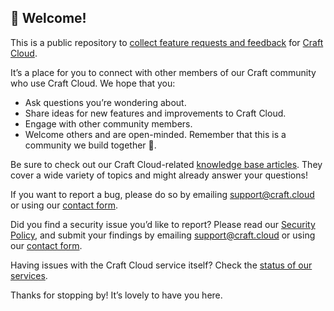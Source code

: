 ## 👋 Welcome!

This is a public repository to [collect feature requests and feedback](https://github.com/craftcms/cloud/discussions) for [Craft Cloud](https://craftcms.com/cloud).

It’s a place for you to connect with other members of our Craft community who use Craft Cloud. We hope that you:

* Ask questions you’re wondering about.
* Share ideas for new features and improvements to Craft Cloud.
* Engage with other community members.
* Welcome others and are open-minded. Remember that this is a community we build together 💪.

Be sure to check out our Craft Cloud-related [knowledge base articles](https://craftcms.com/knowledge-base/cloud). They cover a wide variety of topics and might already answer your questions!

If you want to report a bug, please do so by emailing support@craft.cloud or using our [contact form](https://craftcms.com/contact).

Did you find a security issue you’d like to report? Please read our [Security Policy](https://github.com/craftcms/cloud?tab=security-ov-file), and submit your findings by emailing support@craft.cloud or using our [contact form](https://craftcms.com/contact).

Having issues with the Craft Cloud service itself? Check the [status of our services](https://status.craftcms.com/).

Thanks for stopping by! It’s lovely to have you here.

